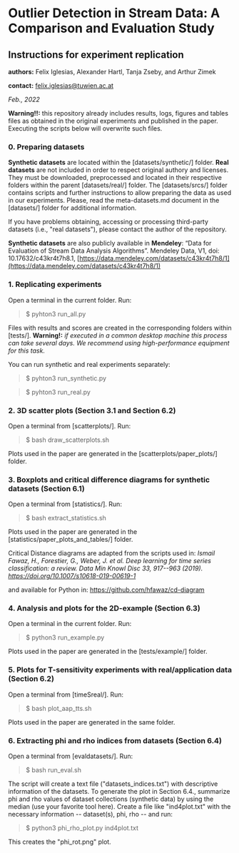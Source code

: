 # Outlier Detection in Stream Data: A Comparison and Evaluation Study
## Instructions for experiment replication

**authors:** Felix Iglesias, Alexander Hartl, Tanja Zseby, and Arthur Zimek

**contact:** felix.iglesias@tuwien.ac.at

*Feb., 2022*

**Warning!!:** this repository already includes results, logs, figures and tables files as obtained in the original experiments and published in the paper. Executing the scripts below will overwrite such files.

### 0. Preparing datasets

**Synthetic datasets** are located within the [datasets/synthetic/] folder. **Real datasets** are not included in order to respect original authory and licenses. They must be downloaded, preprocessed and located in their respective folders within the parent [datasets/real/] folder. The [datasets/srcs/] folder contains scripts and further instructions to allow preparing the data as used in our experiments. Please, read the meta-datasets.md document in the [datasets/] folder for additional information.

If you have problems obtaining, accessing or processing third-party datasets (i.e., "real datasets"), please contact the author of the repository.

**Synthetic datasets** are also publicly available in **Mendeley**:
“Data for Evaluation of Stream Data Analysis Algorithms”. Mendeley Data, V1, doi: 10.17632/c43kr4t7h8.1, [https://data.mendeley.com/datasets/c43kr4t7h8/1](https://data.mendeley.com/datasets/c43kr4t7h8/1)

### 1. Replicating experiments

Open a terminal in the current folder. Run:

> $ pyhton3 run_all.py

Files with results and scores are created in the corresponding folders within [tests/]. **Warning!:** *if executed in a common desktop machine this process can take several days. We recommend using high-performance equipment for this task.*

You can run synthetic and real experiments separately:

> $ pyhton3 run_synthetic.py

> $ pyhton3 run_real.py

### 2. 3D scatter plots (Section 3.1 and Section 6.2)

Open a terminal from [scatterplots/]. Run:

> $ bash draw_scatterplots.sh

Plots used in the paper are generated in the [scatterplots/paper_plots/] folder.

### 3. Boxplots and critical difference diagrams for synthetic datasets (Section 6.1)

Open a terminal from [statistics/]. Run:

> $ bash extract_statistics.sh

Plots used in the paper are generated in the [statistics/paper_plots_and_tables/] folder.

Critical Distance diagrams are adapted from the scripts used in: *Ismail Fawaz, H., Forestier, G., Weber, J. et al. Deep learning for time series classification: a review. Data Min Knowl Disc 33, 917--963 (2019). https://doi.org/10.1007/s10618-019-00619-1*

and available for Python in: https://github.com/hfawaz/cd-diagram

### 4. Analysis and plots for the 2D-example (Section 6.3)

Open a terminal in the current folder. Run:

> $ python3 run_example.py

Plots used in the paper are generated in the [tests/example/] folder.

### 5. Plots for T-sensitivity experiments with real/application data (Section 6.2)

Open a terminal from [timeSreal/]. Run:

> $ bash plot_aap_tts.sh

Plots used in the paper are generated in the same folder.

### 6. Extracting phi and rho indices from datasets (Section 6.4)

Open a terminal from [evaldatasets/]. Run:

> $ bash run_eval.sh

The script will create a text file ("datasets_indices.txt") with descriptive information of the datasets. To generate the plot in Section 6.4., summarize phi and rho values of dataset collections (synthetic data) by using the median (use your favorite tool here). Create a file like "ind4plot.txt" with the necessary information -- dataset(s), phi, rho -- and run: 

> $ python3 phi_rho_plot.py ind4plot.txt

This creates the "phi_rot.png" plot.